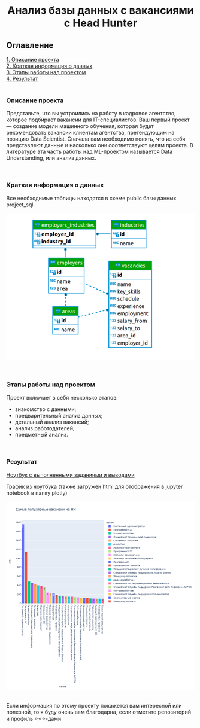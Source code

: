 
# <center>Анализ базы данных c вакансиями c Head Hunter
## Оглавление
[1. Описание проекта](#описание-проекта)  
[2. Краткая информация о данных](#краткая-информация-о-данных)  
[3. Этапы работы над проектом](#этапы-работы-над-проектом)  
[4. Результат](#результат)  
​
### Описание проекта    
Представьте, что вы устроились на работу в кадровое агентство, которое подбирает вакансии для IT-специалистов. Ваш первый проект — создание модели машинного обучения, которая будет рекомендовать вакансии клиентам агентства, претендующим на позицию Data Scientist. Сначала вам необходимо понять, что из себя представляют данные и насколько они соответствуют целям проекта. В литературе эта часть работы над ML-проектом называется Data Understanding, или анализ данных.

​​

### Краткая информация о данных
Все необходимые таблицы находятся в схеме public базы данных project_sql.

![Схема](shema.png) 

​
### Этапы работы над проектом  

Проект включает в себя несколько этапов:
* знакомство с данными;
* предварительный анализ данных;
* детальный анализ вакансий;
* анализ работодателей;
* предметный анализ.

​​

### Результат
[Ноутбук с выполненными заданиями и выводами](Project_2_HH.ipynb)

График из ноутбука (также загружен html для отображения в jupyter notebook в папку plotly)

![График](plotly/newplot.png) 
​​

Если информация по этому проекту покажется вам интересной или полезной, то я буду очень вам благодарна, если отметите репозиторий и профиль ⭐️⭐️⭐️-дами
